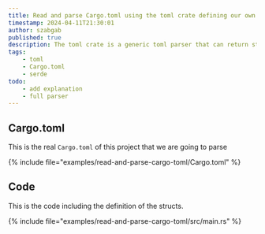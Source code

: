 ```yaml
---
title: Read and parse Cargo.toml using the toml crate defining our own structs
timestamp: 2024-04-11T21:30:01
author: szabgab
published: true
description: The toml crate is a generic toml parser that can return structs
tags:
    - toml
    - Cargo.toml
    - serde
todo:
    - add explanation
    - full parser
---
```



## Cargo.toml

This is the real `Cargo.toml` of this project that we are going to parse

{% include file="examples/read-and-parse-cargo-toml/Cargo.toml" %}

## Code

This is the code including the definition of the structs.

{% include file="examples/read-and-parse-cargo-toml/src/main.rs" %}


